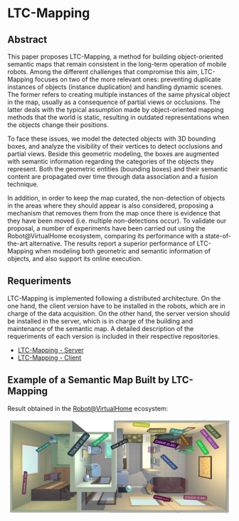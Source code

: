 # LTC-Mapping

## Abstract
This paper proposes LTC-Mapping, a method for building object-oriented semantic maps that remain consistent in the long-term operation of mobile robots. Among the different challenges that compromise this aim, LTC-Mapping focuses on two of the more relevant ones: preventing duplicate instances of objects (instance duplication) and handling dynamic scenes. The former refers to creating multiple instances of the same physical object in the map, usually as a consequence of partial views or occlusions. The latter deals with the typical assumption made by object-oriented mapping methods that the world is static, resulting in outdated representations when the objects change their positions.

To face these issues, we model the detected objects with 3D bounding boxes, and analyze the visibility of their vertices to detect occlusions and partial views. Beside this geometric modeling, the boxes are augmented with semantic information regarding the categories of the objects they represent. Both the geometric entities (bounding boxes) and their semantic content are propagated over time through data association and a fusion technique. 

In addition, in order to keep the map curated, the non-detection of objects in the areas where they should appear is also considered, proposing a mechanism that removes them from the map once there is evidence that they have been moved (i.e. multiple non-detections occur). To validate our proposal, a number of experiments have been carried out using the Robot@VirtualHome ecosystem, comparing its performance with a state-of-the-art alternative. The results report a superior performance of LTC-Mapping when modeling both geometric and semantic information of objects, and also support its online execution.

## Requeriments

LTC-Mapping is implemented following a distributed architecture. On the one hand, the client version have to be installed in the robots, which are in charge of the data acquisition. On the other hand, the server version should be installed in the server, which is in charge of the building and maintenance of the semantic map. A detailed description of the requeriments of each version is included in their respective repositories.

- [LTC-Mapping - Server](https://github.com/MAPIRlab/LTC-Mapping-Server)
- [LTC-Mapping - Client](https://github.com/MAPIRlab/LTC-Mapping-Client)

## Example of a Semantic Map Built by LTC-Mapping
Result obtained in the [Robot@VirtualHome](https://github.com/DavidFernandezChaves/RobotAtVirtualHome) ecosystem:
<div align="center">
  <img src="https://github.com/MAPIRlab/LTC-Mapping-Server/blob/master/Textures/example_semantic_mapping.png?raw=true"/>
</div>


